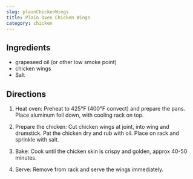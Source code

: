 ```yaml
---
slug: plainChickenWings
title: Plain Oven Chicken Wings
category: chicken
---
```


Ingredients
-----------

* grapeseed oil (or other low smoke point)
* chicken wings
* Salt


Directions
----------

1. Heat oven: Preheat to 425°F (400°F convect) and prepare the pans.  Place aluminum foil down, with cooling rack on top.

2. Prepare the chicken: Cut chicken wings at joint, into wing and drumstick.  Pat the chicken dry and rub with oil. Place on rack and sprinkle with salt.

3. Bake: Cook until the chicken skin is crispy and golden, approx 40-50 minutes.

4. Serve: Remove from rack and serve the wings immediately.

